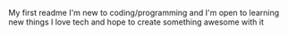 My first readme
I'm new to coding/programming and I'm open to learning new things
I love tech and hope to create something awesome with it
